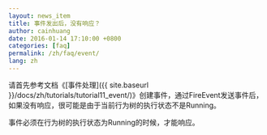 ```yaml
---
layout: news_item
title: 事件发出后，没有响应？
author: cainhuang
date: 2016-01-14 17:10:00 +0800
categories: [faq]
permalink: /zh/faq/event/
lang: zh
---
```


请首先参考文档《[事件处理]({{ site.baseurl }}/docs/zh/tutorials/tutorial11_event/)》创建事件，通过FireEvent发送事件后，如果没有响应，很可能是由于当前行为树的执行状态不是Running。

事件必须在行为树的执行状态为Running的时候，才能响应。

